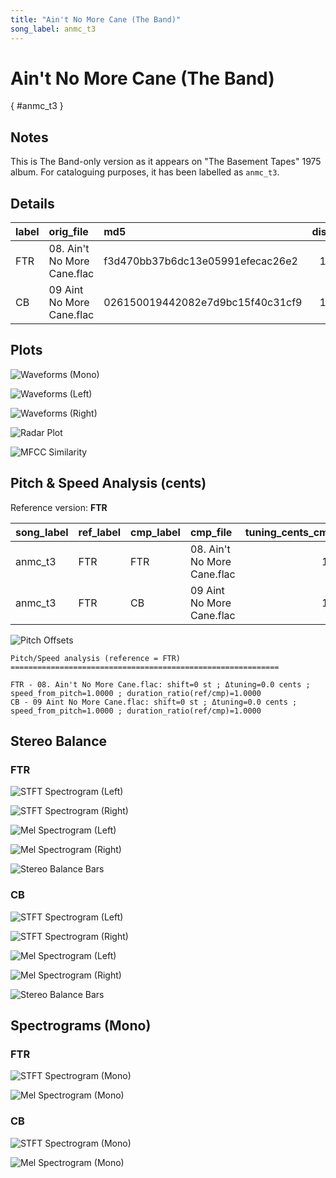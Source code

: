 ```yaml
---
title: "Ain't No More Cane (The Band)"
song_label: anmc_t3
---
```


# Ain't No More Cane (The Band)

[](){ #anmc_t3 }

## Notes

This is The Band-only version as it appears on "The Basement Tapes" 1975 album. For cataloguing purposes, it has been labelled as `anmc_t3`.


## Details

| label | orig_file                   | md5                              | disc | track | duration_sec | duration_fmt | loudness | loudness_left | loudness_right | loudness_balance |      rms | rms_left | rms_right | rms_balance |  lr_corr | spectral_centroid |
| :---- | :-------------------------- | :------------------------------- | ---: | ----: | -----------: | :----------- | -------: | ------------: | -------------: | ---------------: | -------: | -------: | --------: | ----------: | -------: | ----------------: |
| FTR   | 08. Ain't No More Cane.flac | f3d470bb37b6dc13e05991efecac26e2 |   11 |     8 |      238.827 | 03:58:827    |  -17.964 |       -17.781 |       -17.9328 |         0.151775 | 0.119724 | 0.122193 |   0.11998 |   0.0022134 | 0.952947 |           2037.63 |
| CB    | 09 Aint No More Cane.flac   | 026150019442082e7d9bc15f40c31cf9 |   10 |     9 |      238.827 | 03:58:827    | -17.9624 |      -17.7793 |       -17.9311 |         0.151787 | 0.119724 | 0.122194 |   0.11998 |  0.00221377 | 0.952947 |           2044.44 |

## Plots

![Waveforms (Mono)](../assets/songs/anmc_t3/anmc_t3-waveforms_Mono.png)

![Waveforms (Left)](../assets/songs/anmc_t3/anmc_t3-waveforms_L.png)

![Waveforms (Right)](../assets/songs/anmc_t3/anmc_t3-waveforms_R.png)

![Radar Plot](../assets/songs/anmc_t3/anmc_t3-radar_plot.png)

![MFCC Similarity](../assets/songs/anmc_t3/anmc_t3-similarity_matrix.png)

## Pitch & Speed Analysis (cents)

Reference version: **FTR**

| song_label | ref_label | cmp_label | cmp_file                    | tuning_cents_cmp | tuning_cents_ref | delta_tuning_cents | semitone_shift_vs_ref | chroma_similarity | speed_factor_from_pitch | duration_ratio_ref_over_cmp |
| :--------- | :-------- | :-------- | :-------------------------- | ---------------: | ---------------: | -----------------: | --------------------: | ----------------: | ----------------------: | --------------------------: |
| anmc_t3    | FTR       | FTR       | 08. Ain't No More Cane.flac |               12 |               12 |                  0 |                     0 |                 1 |                       1 |                           1 |
| anmc_t3    | FTR       | CB        | 09 Aint No More Cane.flac   |               12 |               12 |                  0 |                     0 |          0.999966 |                       1 |                           1 |

![Pitch Offsets](../assets/songs/anmc_t3/anmc_t3-pitch_offsets.png)

```text
Pitch/Speed analysis (reference = FTR)
============================================================

FTR - 08. Ain't No More Cane.flac: shift=0 st ; Δtuning=0.0 cents ; speed_from_pitch=1.0000 ; duration_ratio(ref/cmp)=1.0000
CB - 09 Aint No More Cane.flac: shift=0 st ; Δtuning=0.0 cents ; speed_from_pitch=1.0000 ; duration_ratio(ref/cmp)=1.0000

```

## Stereo Balance

### FTR

![STFT Spectrogram (Left)](../assets/songs/anmc_t3/anmc_t3-FTR_spectrogram_L.png)

![STFT Spectrogram (Right)](../assets/songs/anmc_t3/anmc_t3-FTR_spectrogram_R.png)

![Mel Spectrogram (Left)](../assets/songs/anmc_t3/anmc_t3-FTR_melspec_L.png)

![Mel Spectrogram (Right)](../assets/songs/anmc_t3/anmc_t3-FTR_melspec_R.png)

![Stereo Balance Bars](../assets/songs/anmc_t3/anmc_t3-FTR_balance.png)

### CB

![STFT Spectrogram (Left)](../assets/songs/anmc_t3/anmc_t3-CB_spectrogram_L.png)

![STFT Spectrogram (Right)](../assets/songs/anmc_t3/anmc_t3-CB_spectrogram_R.png)

![Mel Spectrogram (Left)](../assets/songs/anmc_t3/anmc_t3-CB_melspec_L.png)

![Mel Spectrogram (Right)](../assets/songs/anmc_t3/anmc_t3-CB_melspec_R.png)

![Stereo Balance Bars](../assets/songs/anmc_t3/anmc_t3-CB_balance.png)

## Spectrograms (Mono)

### FTR

![STFT Spectrogram (Mono)](../assets/songs/anmc_t3/anmc_t3-FTR_spectrogram_Mono.png)

![Mel Spectrogram (Mono)](../assets/songs/anmc_t3/anmc_t3-FTR_melspec_Mono.png)

### CB

![STFT Spectrogram (Mono)](../assets/songs/anmc_t3/anmc_t3-CB_spectrogram_Mono.png)

![Mel Spectrogram (Mono)](../assets/songs/anmc_t3/anmc_t3-CB_melspec_Mono.png)